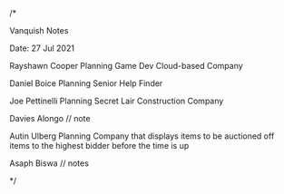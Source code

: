 /* 

Vanquish Notes 

Date: 27 Jul 2021

Rayshawn Cooper
Planning Game Dev Cloud-based Company

Daniel Boice
Planning Senior Help Finder

Joe Pettinelli
Planning Secret Lair Construction Company

Davies Alongo
// note

Autin Ulberg
Planning Company that displays items to be auctioned off items to the highest bidder before the time is up

Asaph Biswa
// notes

*/
